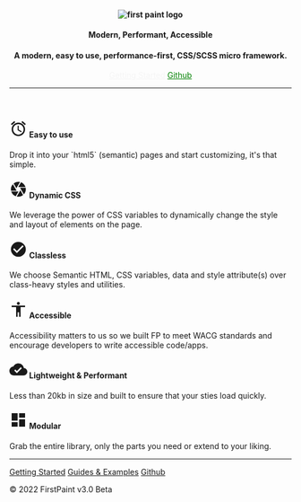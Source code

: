 <header style="background-color: var(--transparent); --padding-top: 4rem">
<section>
<h1 role="decoration" style="font-size: var(--h2); --fw: 500; --align: center;">
 <img src="https://res.cloudinary.com/dqjs95c7n/image/upload/v1647442611/fp-text-logo-xl_vrsh8c.svg" data-origin="https://res.cloudinary.com/dqjs95c7n/image/upload/v1647442611/fp-text-logo-xl_vrsh8c.svg" alt="first paint logo" style="display: inline">
</h1>
<h2 role="decoration" style="font-size: var(--h2); --fw: medium; --cl: black">Modern, Performant, Accessible</h2>
<h4 role="decoration" style="font-size: var(--h4); --fw: medium; --cl: black">A modern, easy to use, performance-first, CSS/SCSS micro framework.</h4>

<a href="/#/README" style="--btn-bg: green; --btn-rds: 99rem; color: whitesmoke; --btn-fs: var(--fs-3); --btn-bdr: green solid;">Getting Started</a>
<a href="https://github.com/shawn-sandy/fp-kit/tree/main/first-paint" style="--btn-fs: var(--fs-3); --btn-bdr: green solid; --btn-rds: 99rem; color: green" target="_blank">Github</a>

<hr>
</section>
</header>

<main>

<section role="grid" style="--grid-cols: 3; margin-block: var(--spc-6); --grid-gap: 2rem">
    <div role="row">
      <div role="gridcell">
        <h4>
        <svg xmlns="http://www.w3.org/2000/svg" width="32" height="32" viewBox="0 0 48 48"><title>ic_access_alarms_48px</title>
    <g fill="currentColor">
        <path d="M44 11.5l-9.2-7.7-2.6 3.1 9.2 7.7 2.6-3.1zM15.7 6.8l-2.6-3.1L4 11.5l2.6 3.1 9.1-7.8zM25 16h-3v12l9.5 5.7 1.5-2.5-8-4.7V16zm-1-8C14 8 6 16.1 6 26s8 18 18 18c9.9 0 18-8.1 18-18S33.9 8 24 8zm0 32c-7.7 0-14-6.3-14-14s6.3-14 14-14 14 6.3 14 14c0 7.8-6.3 14-14 14z"></path>
    </g>

</svg>
        Easy to use</h4>
        <p>
          Drop it into your `html5` (semantic) pages and start customizing, it's that simple.
        </p>
      </div>
      <div role="gridcell">
        <h4>
        <svg xmlns="http://www.w3.org/2000/svg" width="32" height="32" viewBox="0 0 24 24"><title>ic_camera_24px</title>
    <g fill="currentColor">
        <path d="M9.4 10.5l4.77-8.26C13.47 2.09 12.75 2 12 2c-2.4 0-4.6.85-6.32 2.25l3.66 6.35.06-.1zM21.54 9c-.92-2.92-3.15-5.26-6-6.34L11.88 9h9.66zm.26 1h-7.49l.29.5 4.76 8.25C21 16.97 22 14.61 22 12c0-.69-.07-1.35-.2-2zM8.54 12l-3.9-6.75C3.01 7.03 2 9.39 2 12c0 .69.07 1.35.2 2h7.49l-1.15-2zm-6.08 3c.92 2.92 3.15 5.26 6 6.34L12.12 15H2.46zm11.27 0l-3.9 6.76c.7.15 1.42.24 2.17.24 2.4 0 4.6-.85 6.32-2.25l-3.66-6.35-.93 1.6z"></path>
    </g>
</svg>
        Dynamic CSS</h4>
        <p>
          We leverage the power of CSS variables to dynamically change the style and layout of elements on the page.
        </p>
      </div>
      <div role="gridcell">
        <h4>
        <svg xmlns="http://www.w3.org/2000/svg" width="32" height="32" viewBox="0 0 24 24"><title>ic_check_circle_24px</title>
    <g fill="currentColor">
        <path d="M12 2C6.48 2 2 6.48 2 12s4.48 10 10 10 10-4.48 10-10S17.52 2 12 2zm-2 15l-5-5 1.41-1.41L10 14.17l7.59-7.59L19 8l-9 9z"></path>
    </g>
</svg>
        Classless</h4>
        <p>
          We choose Semantic HTML, CSS variables, data and style attribute(s) over class-heavy styles and utilities.
        </p>
      </div>
      <div role="gridcell">
        <h4>
        <svg xmlns="http://www.w3.org/2000/svg" width="32" height="32" viewBox="0 0 48 48"><title>ic_accessibility_48px</title>
    <g fill="currentColor">
        <path d="M24 4c2.21 0 4 1.79 4 4s-1.79 4-4 4-4-1.79-4-4 1.79-4 4-4zm18 14H30v26h-4V32h-4v12h-4V18H6v-4h36v4z"></path>
    </g>
</svg>
        Accessible</h4>
        <p>
          Accessibility matters to us so we built FP to meet WACG standards and encourage developers to write accessible code/apps.
        </p>
      </div>
      <div role="gridcell">
        <h4>
        <svg xmlns="http://www.w3.org/2000/svg" width="32" height="32" viewBox="0 0 48 48"><title>ic_cloud_done_48px</title>
    <g fill="currentColor">
        <path d="M38.71 20.07C37.35 13.19 31.28 8 24 8c-5.78 0-10.79 3.28-13.3 8.07C4.69 16.72 0 21.81 0 28c0 6.63 5.37 12 12 12h26c5.52 0 10-4.48 10-10 0-5.28-4.11-9.56-9.29-9.93zM20 34l-7-7 2.83-2.83L20 28.34l10.35-10.35 2.83 2.83L20 34z"></path>
    </g>
</svg>
        Lightweight & Performant
        </h4>
        <p>
          Less than 20kb in size and built to ensure that your sties load quickly.
        </p>
      </div>
      <div role="gridcell">
        <h4>
        <svg xmlns="http://www.w3.org/2000/svg" width="32" height="32" viewBox="0 0 48 48"><title>ic_dashboard_48px</title>
    <g fill="currentColor">
        <path d="M6 26h16V6H6v20zm0 16h16V30H6v12zm20 0h16V22H26v20zm0-36v12h16V6H26z"></path>
    </g>
</svg>
        Modular</h4>
        <p>
          Grab the entire library, only the parts you need or extend to your liking.
        </p>
      </div>
    </div>
</section>
<hr>
</main>
<footer>
<section>
<p>
<a href="/#/README" >Getting Started</a>
<a href="/#/GUIDES" >Guides & Examples</a>
<a href="https://github.com/shawn-sandy/fp-kit/tree/main/first-paint" target="_blank">Github</a>
</p>
</section>
<p> &copy; 2022 FirstPaint v3.0 <span role="note" style="--note: var(--beta); --note-scale">Beta</span></p>
</footer>
